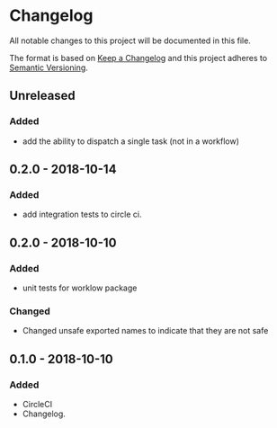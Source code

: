 # Changelog
All notable changes to this project will be documented in this file.

The format is based on [Keep a Changelog](http://keepachangelog.com/en/1.0.0/)
and this project adheres to [Semantic Versioning](http://semver.org/spec/v2.0.0.html).

## Unreleased
### Added
- add the ability to dispatch a single task (not in a workflow)

## 0.2.0 - 2018-10-14
### Added
- add integration tests to circle ci.

## 0.2.0 - 2018-10-10
### Added
- unit tests for worklow package

### Changed
- Changed unsafe exported names to indicate that they are not safe

## 0.1.0 - 2018-10-10
### Added
- CircleCI
- Changelog.
